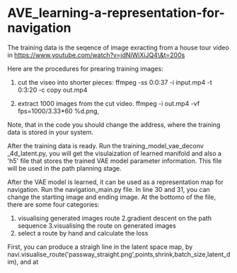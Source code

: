 # AVE_learning-a-representation-for-navigation
The training data is the seqence of image exracting from a house tour video in https://www.youtube.com/watch?v=jdNiWiXiJQ4\&t=200s

Here are the procedures for prearing training images:

1. cut the viseo into shorter pieces:
ffmpeg -ss 0:0:37 -i input.mp4 -t 0:3:20  -c copy out.mp4 

2. extract 1000 images from the cut video.
  ffmpeg -i out.mp4 -vf fps=1000/3.33*60 %d.png,

Note, that in the code you should change the address, where the training data is stored in your system. 

After the training data is ready. Run the training_model_vae_deconv _4d_latent.py,  you will get the visulaization of learned manifold and also a 'h5' file that stores the trained VAE model parameter information. This file will be used in the path planning stage.


After the VAE model is learned, it can be used as a representation map for navigation.
Run the navigation_main.py file. In line 30 and 31, you can change the starting image and ending image. At the bottomo of the file, there are some four categories:
1. visualising generated images route
2.gradient descent on the path sequence
3.visualising the route on generated images
4. select a route by hand and calculate the loss

First, you can produce a straigh line in the latent space map, by  navi.visualise_route('passway_straight.png',points,shrink,batch_size,latent_dim), and at
